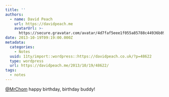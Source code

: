 ```yaml
---
title: ''
authors:
  - name: David Peach
    url: https://davidpeach.me
    avatarUrl: >-
      https://secure.gravatar.com/avatar/4d7faf5eee1f055a85788c44936b8995eaab6dfb004e7854ec747ccb272e91ee?s=96&d=mm&r=g
date: 2013-10-19T09:19:00.000Z
metadata:
  categories:
    - Notes
  uuid: 11ty/import::wordpress::https://davidpeach.co.uk/?p=48622
  type: wordpress
  url: https://davidpeach.me/2013/10/19/48622/
tags:
  - notes
---
```

[@MrChom](https://twitter.com/MrChom) happy birthday, birthday buddy!
